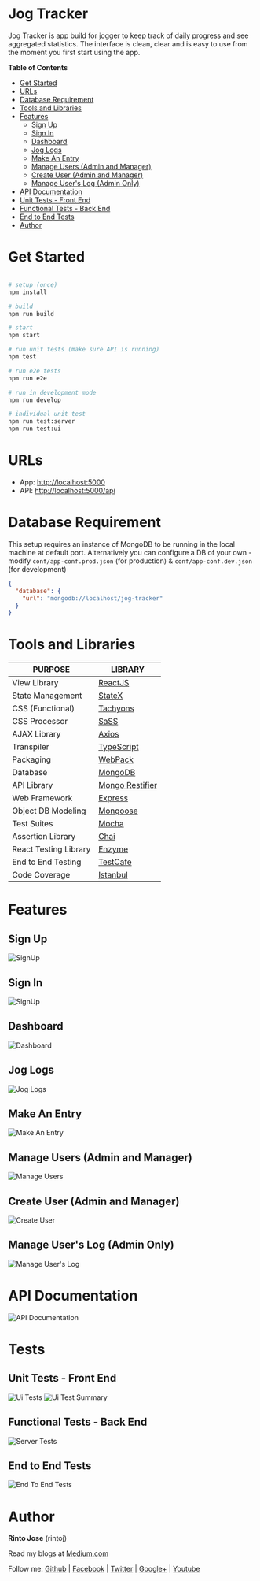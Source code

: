 # Jog Tracker

Jog Tracker is app build for jogger to keep track of daily progress and see aggregated statistics. The interface is clean, clear and is easy to use from the moment you first start using the app.

**Table of Contents**

- [Get Started](#get-started)
- [URLs](#urls)
- [Database Requirement](#database-requirement)
- [Tools and Libraries](#tools-and-libraries)
- [Features](#features)
  - [Sign Up](#sign-up)
  - [Sign In](#sign-in)
  - [Dashboard](#dashboard)
  - [Jog Logs](#jog-logs)
  - [Make An Entry](#make-an-entry)
  - [Manage Users (Admin and Manager)](#manage-users-admin-and-manager)
  - [Create User (Admin and Manager)](#create-user-admin-and-manager)
  - [Manage User's Log (Admin Only)](#manage-users-log-admin-only)
- [API Documentation](#api-documentation)
- [Unit Tests - Front End](#unit-tests---front-end)
- [Functional Tests - Back End](#functional-tests---back-end)
- [End to End Tests](#end-to-end-tests)
- [Author](#author)

# Get Started

```bash

# setup (once)
npm install

# build
npm run build

# start
npm start

# run unit tests (make sure API is running)
npm test

# run e2e tests
npm run e2e

# run in development mode
npm run develop

# individual unit test
npm run test:server
npm run test:ui

```

# URLs

- App: [http://localhost:5000](http://localhost:5000)
- API: [http://localhost:5000/api](http://localhost:5000/api)

# Database Requirement

This setup requires an instance of MongoDB to be running in the local machine at default port. Alternatively you can configure a DB of your own - modify `conf/app-conf.prod.json` (for production) &  `conf/app-conf.dev.json` (for development)

```json
{
  "database": {
    "url": "mongodb://localhost/jog-tracker"
  }
}
```

# Tools and Libraries

| PURPOSE      | LIBRARY
|--------------|-----------------------------------------------
| View Library | [ReactJS](https://facebook.github.io/react/) |
| State Management | [StateX](https://github.com/rintoj/statex) |
| CSS (Functional) | [Tachyons](http://tachyons.io/) |
| CSS Processor | [SaSS](http://sass-lang.com/) |
| AJAX Library | [Axios](https://github.com/mzabriskie/axios) |
| Transpiler | [TypeScript](https://www.typescriptlang.org/) |
| Packaging | [WebPack](https://webpack.js.org/) |
| Database | [MongoDB](https://www.mongodb.com/) |
| API Library | [Mongo Restifier](https://github.com/rintoj/mongo-restifier) |
| Web Framework | [Express](https://expressjs.com/) |
| Object DB Modeling | [Mongoose](http://mongoosejs.com/) |
| Test Suites | [Mocha](https://mochajs.org/) |
| Assertion Library | [Chai](http://chaijs.com/) |
| React Testing Library | [Enzyme](http://airbnb.io/enzyme/index.html) |
| End to End Testing | [TestCafe](https://devexpress.github.io/testcafe/) |
| Code Coverage | [Istanbul](https://istanbul.js.org/) |

# Features

## Sign Up

![SignUp](http://git.toptal.com/Rinto-Jose/rinto-jose/raw/master/docs/img/signup.png)

## Sign In

![SignUp](http://git.toptal.com/Rinto-Jose/rinto-jose/raw/master/docs/img/signin.png)

## Dashboard

![Dashboard](http://git.toptal.com/Rinto-Jose/rinto-jose/raw/master/docs/img/dashboard.png)

## Jog Logs

![Jog Logs](http://git.toptal.com/Rinto-Jose/rinto-jose/raw/master/docs/img/logs.png)

## Make An Entry

![Make An Entry](http://git.toptal.com/Rinto-Jose/rinto-jose/raw/master/docs/img/make-an-entry.png)

## Manage Users (Admin and Manager)

![Manage Users](http://git.toptal.com/Rinto-Jose/rinto-jose/raw/master/docs/img/manage-users.png)

## Create User (Admin and Manager)

![Create User](http://git.toptal.com/Rinto-Jose/rinto-jose/raw/master/docs/img/create-user.png)

## Manage User's Log (Admin Only)

![Manage User's Log](http://git.toptal.com/Rinto-Jose/rinto-jose/raw/master/docs/img/manage-users-records.png)

# API Documentation

![API Documentation](http://git.toptal.com/Rinto-Jose/rinto-jose/raw/master/docs/img/api-doc.png)

# Tests

## Unit Tests - Front End

![Ui Tests](http://git.toptal.com/Rinto-Jose/rinto-jose/raw/master/docs/img/ui-tests.png)
![Ui Test Summary](http://git.toptal.com/Rinto-Jose/rinto-jose/raw/master/docs/img/test-summary.png)

## Functional Tests - Back End

![Server Tests](http://git.toptal.com/Rinto-Jose/rinto-jose/raw/master/docs/img/server-tests.png)

## End to End Tests

![End To End Tests](http://git.toptal.com/Rinto-Jose/rinto-jose/raw/master/docs/img/e2e-tests.png)

# Author

**Rinto Jose** (rintoj)

Read my blogs at [Medium.com](https://medium.com/@rintoj)

Follow me:
  [Github](https://github.com/rintoj)
| [Facebook](https://www.facebook.com/rinto.jose)
| [Twitter](https://twitter.com/rintoj)
| [Google+](https://plus.google.com/+RintoJoseMankudy)
| [Youtube](https://youtube.com/+RintoJoseMankudy)